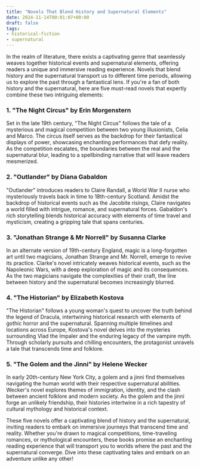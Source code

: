 ```yaml
---
title: "Novels That Blend History and Supernatural Elements"
date: 2024-11-14T00:01:07+00:00
draft: false
tags:
- historical-fiction
- supernatural
---
```


In the realm of literature, there exists a captivating genre that seamlessly weaves together historical events and supernatural elements, offering readers a unique and immersive reading experience. Novels that blend history and the supernatural transport us to different time periods, allowing us to explore the past through a fantastical lens. If you're a fan of both history and the supernatural, here are five must-read novels that expertly combine these two intriguing elements:

### 1. "The Night Circus" by Erin Morgenstern

Set in the late 19th century, "The Night Circus" follows the tale of a mysterious and magical competition between two young illusionists, Celia and Marco. The circus itself serves as the backdrop for their fantastical displays of power, showcasing enchanting performances that defy reality. As the competition escalates, the boundaries between the real and the supernatural blur, leading to a spellbinding narrative that will leave readers mesmerized.

### 2. "Outlander" by Diana Gabaldon

"Outlander" introduces readers to Claire Randall, a World War II nurse who mysteriously travels back in time to 18th-century Scotland. Amidst the backdrop of historical events such as the Jacobite risings, Claire navigates a world filled with intrigue, romance, and supernatural forces. Gabaldon's rich storytelling blends historical accuracy with elements of time travel and mysticism, creating a gripping tale that spans centuries.

### 3. "Jonathan Strange & Mr Norrell" by Susanna Clarke

In an alternate version of 19th-century England, magic is a long-forgotten art until two magicians, Jonathan Strange and Mr. Norrell, emerge to revive its practice. Clarke's novel intricately weaves historical events, such as the Napoleonic Wars, with a deep exploration of magic and its consequences. As the two magicians navigate the complexities of their craft, the line between history and the supernatural becomes increasingly blurred.

### 4. "The Historian" by Elizabeth Kostova

"The Historian" follows a young woman's quest to uncover the truth behind the legend of Dracula, intertwining historical research with elements of gothic horror and the supernatural. Spanning multiple timelines and locations across Europe, Kostova's novel delves into the mysteries surrounding Vlad the Impaler and the enduring legacy of the vampire myth. Through scholarly pursuits and chilling encounters, the protagonist unravels a tale that transcends time and folklore.

### 5. "The Golem and the Jinni" by Helene Wecker

In early 20th-century New York City, a golem and a jinni find themselves navigating the human world with their respective supernatural abilities. Wecker's novel explores themes of immigration, identity, and the clash between ancient folklore and modern society. As the golem and the jinni forge an unlikely friendship, their histories intertwine in a rich tapestry of cultural mythology and historical context.

These five novels offer a captivating blend of history and the supernatural, inviting readers to embark on immersive journeys that transcend time and reality. Whether you're drawn to magical competitions, time-traveling romances, or mythological encounters, these books promise an enchanting reading experience that will transport you to worlds where the past and the supernatural converge. Dive into these captivating tales and embark on an adventure unlike any other!